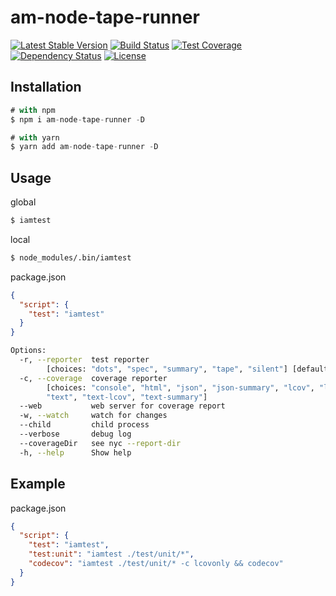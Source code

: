 # am-node-tape-runner
[![Latest Stable Version](https://img.shields.io/npm/v/am-node-tape-runner.svg)](https://www.npmjs.com/package/am-node-tape-runner)
[![Build Status](https://img.shields.io/travis/amokrushin/am-node-tape-runner/master.svg)](https://travis-ci.org/amokrushin/am-node-tape-runner)
[![Test Coverage](https://img.shields.io/codecov/c/github/amokrushin/am-node-tape-runner/master.svg)](https://codecov.io/github/amokrushin/am-node-tape-runner?branch=master)
[![Dependency Status](https://img.shields.io/david/amokrushin/am-node-tape-runner.svg)](https://david-dm.org/amokrushin/am-node-tape-runner)
[![License](https://img.shields.io/npm/l/am-node-tape-runner.svg)](https://raw.githubusercontent.com/amokrushin/am-node-tape-runner/master/LICENSE.txt)

## Installation
```js
# with npm
$ npm i am-node-tape-runner -D

# with yarn
$ yarn add am-node-tape-runner -D
```

## Usage

global
```bash
$ iamtest
```
local
```bash
$ node_modules/.bin/iamtest
```
package.json
```json
{
  "script": {
    "test": "iamtest"
  }
}
```

```bash
Options:
  -r, --reporter  test reporter
        [choices: "dots", "spec", "summary", "tape", "silent"] [default: "dots"]
  -c, --coverage  coverage reporter
        [choices: "console", "html", "json", "json-summary", "lcov", "lcovonly",
        "text", "text-lcov", "text-summary"]
  --web           web server for coverage report                        [number]
  -w, --watch     watch for changes                                    [boolean]
  --child         child process                                        [boolean]
  --verbose       debug log                                            [boolean]
  --coverageDir   see nyc --report-dir                                  [string]
  -h, --help      Show help                                            [boolean]
```

## Example
package.json
```json
{
  "script": {
    "test": "iamtest",
    "test:unit": "iamtest ./test/unit/*",
    "codecov": "iamtest ./test/unit/* -c lcovonly && codecov"
  }
}
```
